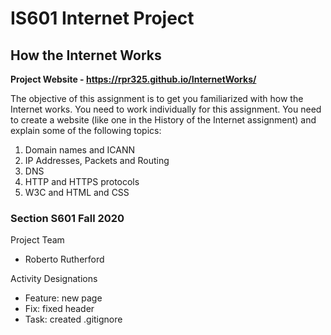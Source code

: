 # IS601 Internet Project
## How the Internet Works

**Project Website - https://rpr325.github.io/InternetWorks/**

The objective of this assignment is to get you familiarized with how the Internet works. You need to work individually for this assignment. You need to create a website (like one in the History of the Internet assignment) and explain some of the following topics:

 

1. Domain names and ICANN
2. IP Addresses, Packets and Routing
3. DNS
4. HTTP and HTTPS protocols
5. W3C and HTML and CSS



### Section S601 Fall 2020
Project Team
- Roberto Rutherford

Activity Designations
- Feature: new page
- Fix: fixed header
- Task: created .gitignore
